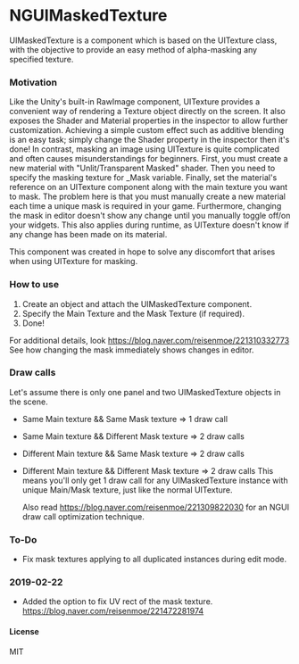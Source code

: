 # NGUIMaskedTexture

UIMaskedTexture is a component which is based on the UITexture class, with the objective to provide an easy method of alpha-masking any specified texture.

### Motivation
Like the Unity's built-in RawImage component, UITexture provides a convenient way of rendering a Texture object directly on the screen. It also exposes the Shader and Material properties in the inspector to allow further customization.
  Achieving a simple custom effect such as additive blending is an easy task; simply change the Shader property in the inspector then it's done!
  In contrast, masking an image using UITexture is quite complicated and often causes misunderstandings for beginners. First, you must create a new material with "Unlit/Transparent Masked" shader. Then you need to specify the masking texture for _Mask variable. Finally, set the material's reference on an UITexture component along with the main texture you want to mask.
  The problem here is that you must manually create a new material each time a unique mask is required in your game. Furthermore, changing the mask in editor doesn't show any change until you manually toggle off/on your widgets. This also applies during runtime, as UITexture doesn't know if any change has been made on its material.
  
  This component was created in hope to solve any discomfort that arises when using UITexture for masking.

### How to use
1. Create an object and attach the UIMaskedTexture component.
2. Specify the Main Texture and the Mask Texture (if required).
3. Done!
  
  For additional details, look <https://blog.naver.com/reisenmoe/221310332773>
  See how changing the mask immediately shows changes in editor.
  
### Draw calls
Let's assume there is only one panel and two UIMaskedTexture objects in the scene.
* Same Main texture && Same Mask texture => 1 draw call
* Same Main texture && Different Mask texture => 2 draw calls
* Different Main texture && Same Mask texture => 2 draw calls
* Different Main texture && Different Mask texture => 2 draw calls
  This means you'll only get 1 draw call for any UIMaskedTexture instance with unique Main/Mask texture, just like the normal UITexture.
  
  Also read <https://blog.naver.com/reisenmoe/221309822030> for an NGUI draw call optimization technique.
  
### To-Do
* Fix mask textures applying to all duplicated instances during edit mode.
  
### 2019-02-22
* Added the option to fix UV rect of the mask texture. <https://blog.naver.com/reisenmoe/221472281974>
  
#### License
MIT
